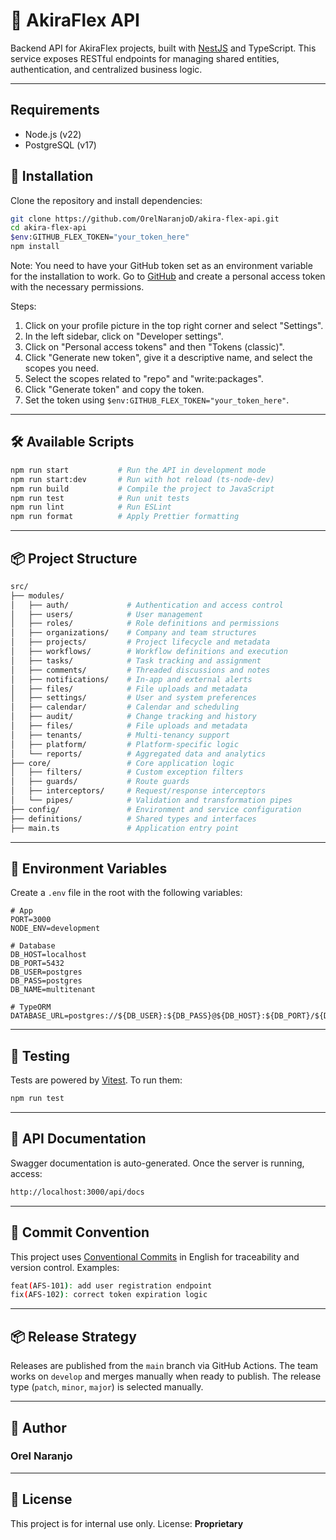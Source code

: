 # 🧩 AkiraFlex API

Backend API for AkiraFlex projects, built with [NestJS](https://nestjs.com/) and TypeScript. This service exposes RESTful endpoints for managing shared entities, authentication, and centralized business logic.

---

## Requirements

- Node.js (v22)
- PostgreSQL (v17)

## 🚀 Installation

Clone the repository and install dependencies:

```bash
git clone https://github.com/OrelNaranjoD/akira-flex-api.git
cd akira-flex-api
$env:GITHUB_FLEX_TOKEN="your_token_here"
npm install
```

Note: You need to have your GitHub token set as an environment variable for the installation to work.
Go to [GitHub](https://github.com) and create a personal access token with the necessary permissions.

Steps:

1. Click on your profile picture in the top right corner and select "Settings".
2. In the left sidebar, click on "Developer settings".
3. Click on "Personal access tokens" and then "Tokens (classic)".
4. Click "Generate new token", give it a descriptive name, and select the scopes you need.
5. Select the scopes related to "repo" and "write:packages".
6. Click "Generate token" and copy the token.
7. Set the token using `$env:GITHUB_FLEX_TOKEN="your_token_here"`.

---

## 🛠️ Available Scripts

```bash
npm run start           # Run the API in development mode
npm run start:dev       # Run with hot reload (ts-node-dev)
npm run build           # Compile the project to JavaScript
npm run test            # Run unit tests
npm run lint            # Run ESLint
npm run format          # Apply Prettier formatting
```

---

## 📦 Project Structure

```bash
src/
├── modules/
│   ├── auth/             # Authentication and access control
│   ├── users/            # User management
│   ├── roles/            # Role definitions and permissions
│   ├── organizations/    # Company and team structures
│   ├── projects/         # Project lifecycle and metadata
│   ├── workflows/        # Workflow definitions and execution
│   ├── tasks/            # Task tracking and assignment
│   ├── comments/         # Threaded discussions and notes
│   ├── notifications/    # In-app and external alerts
│   ├── files/            # File uploads and metadata
│   ├── settings/         # User and system preferences
│   ├── calendar/         # Calendar and scheduling
│   ├── audit/            # Change tracking and history
│   ├── files/            # File uploads and metadata
│   ├── tenants/          # Multi-tenancy support
│   ├── platform/         # Platform-specific logic
│   └── reports/          # Aggregated data and analytics
├── core/                 # Core application logic
│   ├── filters/          # Custom exception filters
│   ├── guards/           # Route guards
│   ├── interceptors/     # Request/response interceptors
│   └── pipes/            # Validation and transformation pipes
├── config/               # Environment and service configuration
├── definitions/          # Shared types and interfaces
├── main.ts               # Application entry point
```

---

## 🔐 Environment Variables

Create a `.env` file in the root with the following variables:

```env
# App
PORT=3000
NODE_ENV=development

# Database
DB_HOST=localhost
DB_PORT=5432
DB_USER=postgres
DB_PASS=postgres
DB_NAME=multitenant

# TypeORM
DATABASE_URL=postgres://${DB_USER}:${DB_PASS}@${DB_HOST}:${DB_PORT}/${DB_NAME}
```

---

## 🧪 Testing

Tests are powered by [Vitest](https://vitest.dev/). To run them:

```bash
npm run test
```

---

## 📘 API Documentation

Swagger documentation is auto-generated. Once the server is running, access:

```bash
http://localhost:3000/api/docs
```

---

## 🧭 Commit Convention

This project uses [Conventional Commits](https://www.conventionalcommits.org/) in English for traceability and version control. Examples:

```bash
feat(AFS-101): add user registration endpoint
fix(AFS-102): correct token expiration logic
```

---

## 📦 Release Strategy

Releases are published from the `main` branch via GitHub Actions. The team works on `develop` and merges manually when ready to publish. The release type (`patch`, `minor`, `major`) is selected manually.

---

## 👤 Author

### Orel Naranjo

---

## 📄 License

This project is for internal use only. License: **Proprietary**
